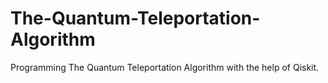 # The-Quantum-Teleportation-Algorithm
Programming The Quantum Teleportation Algorithm with the help of Qiskit.
